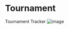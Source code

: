 # Tournament
Tournament Tracker
![image](https://user-images.githubusercontent.com/72772558/200707856-7d214180-84b0-4da3-9a35-dcd855b098eb.png)
